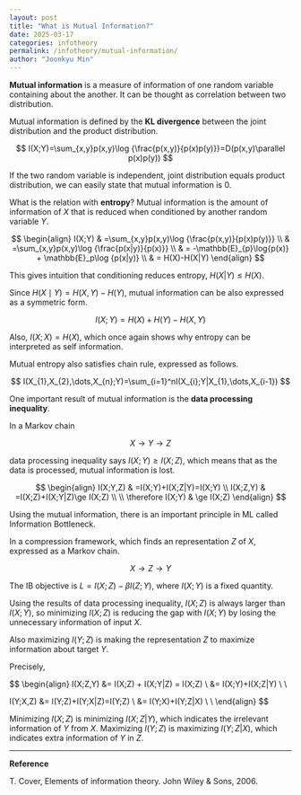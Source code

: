 ```yaml
---
layout: post
title: "What is Mutual Information?"
date: 2025-03-17
categories: infotheory
permalink: /infotheory/mutual-information/
author: "Joonkyu Min"
---
```



**Mutual information** is a measure of information of one random variable containing about the another.
It can be thought as correlation between two distribution.

Mutual information is defined by the **KL divergence** between the joint distribution and the product distribution.

$$
I(X;Y)=\sum_{x,y}p(x,y)\log {\frac{p(x,y)}{p(x)p(y)}}=D(p(x,y)\parallel p(x)p(y))
$$

If the two random variable is independent, joint distribution equals product distribution, we can easily state that mutual information is 0.

What is the relation with **entropy**?
Mutual information is the amount of information of $X$ that is reduced when conditioned by another random variable $Y$.

$$
\begin{align}
I(X;Y) & =\sum_{x,y}p(x,y)\log {\frac{p(x,y)}{p(x)p(y)}} \\
 & =\sum_{x,y}p(x,y)\log {\frac{p(x|y)}{p(x)}} \\
 & = -\mathbb{E}_{p}\log{p(x)} + \mathbb{E}_p\log {p(x|y)} \\
 & = H(X)-H(X|Y)
\end{align}
$$

This gives intuition that conditioning reduces entropy, 
$H(X|Y)\leq H(X)$.

Since $H(X\mid Y)=H(X,Y)-H(Y)$, mutual information can be also expressed as a symmetric form.

$$
I(X;Y)=H(X)+H(Y)-H(X,Y)
$$

Also, $I(X;X)=H(X)$, which once again shows why entropy can be interpreted as self information.

Mutual entropy also satisfies chain rule, expressed as follows.

$$
I(X_{1},X_{2},\dots,X_{n};Y)=\sum_{i=1}^nI(X_{i};Y|X_{1},\dots,X_{i-1})
$$


<!-- **Data processing inequality** -->

One important result of mutual information is the **data processing inequality**.

In a Markov chain 

$$
X\to Y\to Z
$$

data processing inequality says $I(X;Y)\ge I(X;Z)$, which means that as the data is processed, mutual information is lost.

$$
\begin{align}
I(X;Y,Z) & =I(X;Y)+I(X;Z|Y)=I(X;Y) \\
I(X;Z,Y) & =I(X;Z)+I(X;Y|Z)\ge I(X;Z) \\ \\
\therefore I(X;Y) & \ge I(X;Z)
\end{align}
$$


Using the mutual information, there is an important principle in ML called Information Bottleneck.

In a compression framework, which finds an representation $Z$ of $X$, expressed as a Markov chain.

$$
X\to Z\to Y
$$

The IB objective is $L=I(X;Z)-\beta I(Z;Y)$, where $I(X;Y)$ is a fixed quantity.

Using the results of data processing inequality, $I(X;Z)$ is always larger than $I(X;Y)$, 
so minimizing $I(X;Z)$ is reducing the gap with $I(X;Y)$ by losing the unnecessary information of input $X$.

Also maximizing $I(Y;Z)$ is making the representation $Z$ to maximize information about target $Y$.

Precisely,

$$
\begin{align}
I(X;Z,Y) &= I(X;Z) + I(X;Y|Z) = I(X;Z) \\
&= I(X;Y)+I(X;Z|Y) \\ \\

I(Y;X,Z) &= I(Y;Z)+I(Y;X|Z)=I(Y;Z) \\
&= I(Y;X)+I(Y;Z|X) \\ \\
\end{align}
$$

Minimizing $I(X;Z)$ is minimizing $I(X;Z|Y)$, which indicates the irrelevant information of $Y$ from $X$.
Maximizing $I(Y;Z)$ is maximizing $I(Y;Z|X)$, which indicates extra information of $Y$ in $Z$.

---
**Reference**

T. Cover, Elements of information theory. John Wiley & Sons, 2006.
